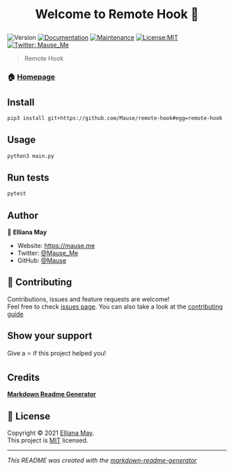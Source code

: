 <h1 align="center">

Welcome to Remote Hook 👋

</h1>
<p>
<img alt="Version" src="https://img.shields.io/badge/version-0.0.1-blue.svg?cacheSeconds=2592000" />
<a href="https://github.com/Mause/remote-hook#readme" target="_blank"><img alt="Documentation" src="https://img.shields.io/badge/documentation-yes-brightgreen.svg" /></a>
<a href="https://github.com/Mause/remote-hook/graphs/commit-activity" target="_blank"><img alt="Maintenance" src="https://img.shields.io/badge/Maintained%3F-yes-green.svg" /></a>
<a href="https://github.com/Mause/remote-hook/blob/master/LICENSE" target="_blank"><img alt="License:MIT" src="https://img.shields.io/badge/License-MIT-yellow.svg" /></a>
<a href="https://twitter.com/Mause_Me" target="_blank"><img alt="Twitter: Mause_Me" src="https://img.shields.io/twitter/follow/Mause_Me.svg?style=social" /></a>
</p>

> Remote Hook
### 🏠 [Homepage](https://github.com/Mause/remote-hook#readme)

## Install
```sh
pip3 install git+https://github.com/Mause/remote-hook#egg=remote-hook

```

## Usage
```sh
python3 main.py

```

## Run tests
```sh
pytest

```

## Author
👤 **Elliana May**
* Website: https://mause.me
* Twitter: [@Mause_Me](https://twitter.com/Mause_Me)
* GitHub: [@Mause](https://github.com/{github_username})




## 🤝 Contributing
Contributions, issues and feature requests are welcome!<br />Feel free to check [issues page](https://github.com/Mause/remote-hook/issues). You can also take a look at the [contributing guide](https://github.com/Mause/remote-hook/blob/master/CONTRIBUTING.md)
## Show your support
Give a ⭐️ if this project helped you!
## Credits
**[Markdown Readme Generator](https://pypi.org/project/markdown-readme-generator/)**
## 📝 License

Copyright © 2021 [Elliana May](https://github.com/Mause ).<br/>
This project is [MIT](https://github.com/Mause/remote-hook/blob/master/LICENSE) licensed.

---
_This README was created with the [markdown-readme-generator](https://github.com/pedroermarinho/markdown-readme-generator)_
